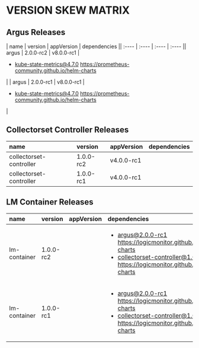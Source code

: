 # VERSION SKEW MATRIX
## Argus Releases
| name | version | appVersion | dependencies || :---- | :---- | :---- | :---- || argus | 2.0.0-rc2 | v8.0.0-rc1 | <ul> <li>kube-state-metrics@4.7.0 https://prometheus-community.github.io/helm-charts</li> </ul> | 
| argus | 2.0.0-rc1 | v8.0.0-rc1 | <ul> <li>kube-state-metrics@4.7.0 https://prometheus-community.github.io/helm-charts</li> </ul> | 

## Collectorset Controller Releases
| name | version | appVersion | dependencies |
| :---- | :---- | :---- | :---- |
| collectorset-controller | 1.0.0-rc2 | v4.0.0-rc1 | <ul>  </ul> | 
| collectorset-controller | 1.0.0-rc1 | v4.0.0-rc1 | <ul>  </ul> | 

## LM Container Releases
| name | version | appVersion | dependencies |
| :---- | :---- | :---- | :---- |
| lm-container | 1.0.0-rc2 |  | <ul> <li>argus@2.0.0-rc1 https://logicmonitor.github.io/helm-charts</li><li>collectorset-controller@1.0.0-rc2 https://logicmonitor.github.io/helm-charts</li> </ul> | 
| lm-container | 1.0.0-rc1 |  | <ul> <li>argus@2.0.0-rc1 https://logicmonitor.github.io/helm-charts</li><li>collectorset-controller@1.0.0-rc1 https://logicmonitor.github.io/helm-charts</li> </ul> | 
